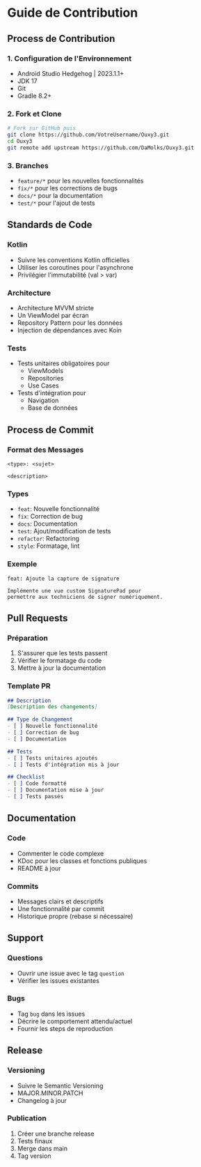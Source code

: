 # Guide de Contribution

## Process de Contribution

### 1. Configuration de l'Environnement
- Android Studio Hedgehog | 2023.1.1+
- JDK 17
- Git
- Gradle 8.2+

### 2. Fork et Clone
```bash
# Fork sur GitHub puis
git clone https://github.com/VotreUsername/Ouxy3.git
cd Ouxy3
git remote add upstream https://github.com/DaMolks/Ouxy3.git
```

### 3. Branches
- `feature/*` pour les nouvelles fonctionnalités
- `fix/*` pour les corrections de bugs
- `docs/*` pour la documentation
- `test/*` pour l'ajout de tests

## Standards de Code

### Kotlin
- Suivre les conventions Kotlin officielles
- Utiliser les coroutines pour l'asynchrone
- Privilégier l'immutabilité (val > var)

### Architecture
- Architecture MVVM stricte
- Un ViewModel par écran
- Repository Pattern pour les données
- Injection de dépendances avec Koin

### Tests
- Tests unitaires obligatoires pour
  * ViewModels
  * Repositories
  * Use Cases
- Tests d'intégration pour
  * Navigation
  * Base de données

## Process de Commit

### Format des Messages
```
<type>: <sujet>

<description>
```

### Types
- `feat`: Nouvelle fonctionnalité
- `fix`: Correction de bug
- `docs`: Documentation
- `test`: Ajout/modification de tests
- `refactor`: Refactoring
- `style`: Formatage, lint

### Exemple
```
feat: Ajoute la capture de signature

Implémente une vue custom SignaturePad pour
permettre aux techniciens de signer numériquement.
```

## Pull Requests

### Préparation
1. S'assurer que les tests passent
2. Vérifier le formatage du code
3. Mettre à jour la documentation

### Template PR
```markdown
## Description
[Description des changements]

## Type de Changement
- [ ] Nouvelle fonctionnalité
- [ ] Correction de bug
- [ ] Documentation

## Tests
- [ ] Tests unitaires ajoutés
- [ ] Tests d'intégration mis à jour

## Checklist
- [ ] Code formatté
- [ ] Documentation mise à jour
- [ ] Tests passés
```

## Documentation

### Code
- Commenter le code complexe
- KDoc pour les classes et fonctions publiques
- README à jour

### Commits
- Messages clairs et descriptifs
- Une fonctionnalité par commit
- Historique propre (rebase si nécessaire)

## Support

### Questions
- Ouvrir une issue avec le tag `question`
- Vérifier les issues existantes

### Bugs
- Tag `bug` dans les issues
- Décrire le comportement attendu/actuel
- Fournir les steps de reproduction

## Release

### Versioning
- Suivre le Semantic Versioning
- MAJOR.MINOR.PATCH
- Changelog à jour

### Publication
1. Créer une branche release
2. Tests finaux
3. Merge dans main
4. Tag version
